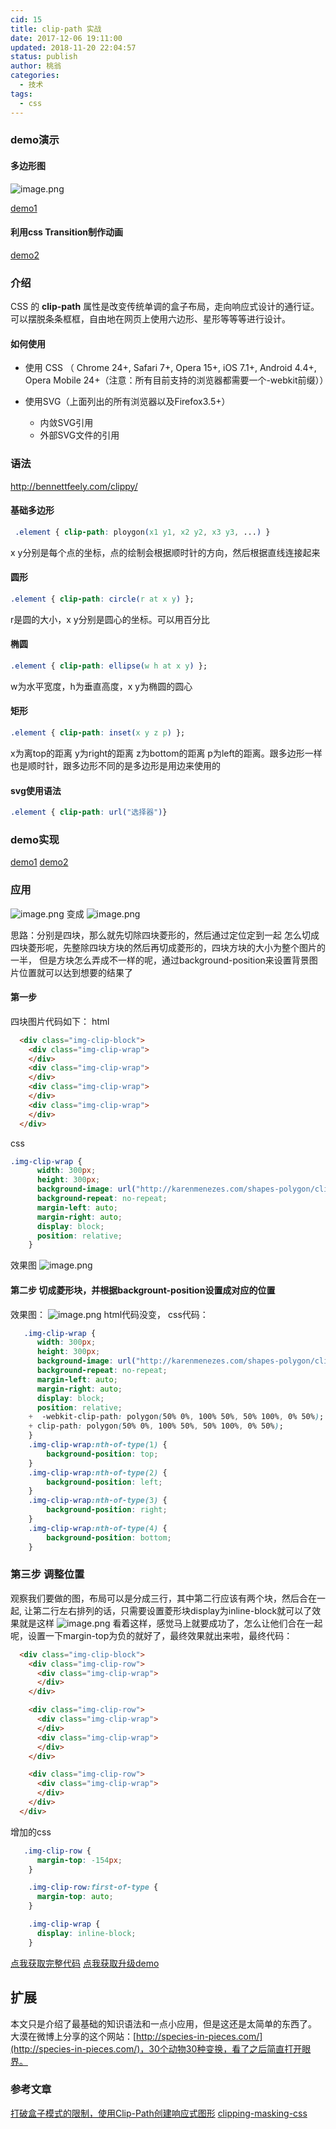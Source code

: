 ```yaml
---
cid: 15
title: clip-path 实战
date: 2017-12-06 19:11:00
updated: 2018-11-20 22:04:57
status: publish
author: 桃翁
categories: 
  - 技术
tags: 
  - css
---
```



### demo演示
#### 多边形图
![image.png](http://upload-images.jianshu.io/upload_images/2974893-23031feaabbb7c38.png?imageMogr2/auto-orient/strip%7CimageView2/2/w/1240)


<!--more-->


[demo1](https://crazylxr.github.io/blog-demos/css/clip-path/demo1.html)
#### 利用css Transition制作动画
[demo2](https://crazylxr.github.io/blog-demos/css/clip-path/demo2.html)
### 介绍
CSS 的 **clip-path** 属性是改变传统单调的盒子布局，走向响应式设计的通行证。可以摆脱条条框框，自由地在网页上使用六边形、星形等等等进行设计。

#### 如何使用
- 使用 CSS （ Chrome 24+, Safari 7+, Opera 15+, iOS 7.1+, Android 4.4+, Opera Mobile 24+（注意：所有目前支持的浏览器都需要一个-webkit前缀））

-  使用SVG（上面列出的所有浏览器以及Firefox3.5+）
     - 内敛SVG引用
     - 外部SVG文件的引用
### 语法
http://bennettfeely.com/clippy/
#### 基础多边形
```css
 .element { clip-path: ploygon(x1 y1, x2 y2, x3 y3, ...) }
```
x y分别是每个点的坐标，点的绘制会根据顺时针的方向，然后根据直线连接起来
#### 圆形
```css
.element { clip-path: circle(r at x y) };
```
r是圆的大小，x y分别是圆心的坐标。可以用百分比
#### 椭圆
```css
.element { clip-path: ellipse(w h at x y) };
```
w为水平宽度，h为垂直高度，x y为椭圆的圆心
#### 矩形
```css
.element { clip-path: inset(x y z p) };
```
x为离top的距离 y为right的距离  z为bottom的距离  p为left的距离。跟多边形一样也是顺时针，跟多边形不同的是多边形是用边来使用的

#### svg使用语法
```css
.element { clip-path: url("选择器")}
```
### demo实现
[demo1](https://github.com/crazylxr/blog-demos/blob/master/css/clip-path/demo1.html)
[demo2](https://github.com/crazylxr/blog-demos/blob/master/css/clip-path/demo2.html)
### 应用
![image.png](http://upload-images.jianshu.io/upload_images/2974893-00fd6d2352dc3f09.png?imageMogr2/auto-orient/strip%7CimageView2/2/w/1240)
变成
![image.png](http://upload-images.jianshu.io/upload_images/2974893-a580be545d0d8815.png?imageMogr2/auto-orient/strip%7CimageView2/2/w/1240)

思路：分别是四块，那么就先切除四块菱形的，然后通过定位定到一起
怎么切成四块菱形呢，先整除四块方块的然后再切成菱形的，四块方块的大小为整个图片的一半，
但是方块怎么弄成不一样的呢，通过background-position来设置背景图片位置就可以达到想要的结果了

#### 第一步
四块图片代码如下：
html
```html
  <div class="img-clip-block">
    <div class="img-clip-wrap">
    </div>
    <div class="img-clip-wrap">
    </div>
    <div class="img-clip-wrap">
    </div>
    <div class="img-clip-wrap">
    </div>
  </div>
```
css
```css
.img-clip-wrap {
      width: 300px;
      height: 300px;
      background-image: url("http://karenmenezes.com/shapes-polygon/clip-demo.jpg");
      background-repeat: no-repeat;
      margin-left: auto;
      margin-right: auto;
      display: block;
      position: relative;
    }
```
效果图
![image.png](http://upload-images.jianshu.io/upload_images/2974893-eecc439834e40a2b.png?imageMogr2/auto-orient/strip%7CimageView2/2/w/1240)
#### 第二步 切成菱形块，并根据backgrount-position设置成对应的位置
效果图：
![image.png](http://upload-images.jianshu.io/upload_images/2974893-6548ee0cb7f96ee4.png?imageMogr2/auto-orient/strip%7CimageView2/2/w/1240)
html代码没变，
css代码：
```css
   .img-clip-wrap {
      width: 300px;
      height: 300px;
      background-image: url("http://karenmenezes.com/shapes-polygon/clip-demo.jpg");
      background-repeat: no-repeat;
      margin-left: auto;
      margin-right: auto;
      display: block;
      position: relative;
    +  -webkit-clip-path: polygon(50% 0%, 100% 50%, 50% 100%, 0% 50%);
    + clip-path: polygon(50% 0%, 100% 50%, 50% 100%, 0% 50%);
    }
    .img-clip-wrap:nth-of-type(1) {
        background-position: top;
    }
    .img-clip-wrap:nth-of-type(2) {
        background-position: left;
    }
    .img-clip-wrap:nth-of-type(3) {
        background-position: right;
    }
    .img-clip-wrap:nth-of-type(4) {
        background-position: bottom;
    }
```
### 第三步 调整位置
观察我们要做的图，布局可以是分成三行，其中第二行应该有两个块，然后合在一起, 让第二行左右排列的话，只需要设置菱形块display为inline-block就可以了效果就是这样
![image.png](http://upload-images.jianshu.io/upload_images/2974893-2e80e906b65e0c82.png?imageMogr2/auto-orient/strip%7CimageView2/2/w/1240)
看着这样，感觉马上就要成功了，怎么让他们合在一起呢，设置一下margin-top为负的就好了，最终效果就出来啦，最终代码：
```html
  <div class="img-clip-block">
    <div class="img-clip-row">
      <div class="img-clip-wrap">
      </div>
    </div>

    <div class="img-clip-row">
      <div class="img-clip-wrap">
      </div>
      <div class="img-clip-wrap">
      </div>
    </div>

    <div class="img-clip-row">
      <div class="img-clip-wrap">
      </div>
    </div>
  </div>
```
增加的css
```css
   .img-clip-row {
      margin-top: -154px;
    }

    .img-clip-row:first-of-type {
      margin-top: auto;
    }

    .img-clip-wrap {
      display: inline-block;
    }
```

[点我获取完整代码](https://github.com/crazylxr/blog-demos/blob/master/css/clip-path/demo4.html)
[点我获取升级demo](https://crazylxr.github.io/blog-demos/css/clip-path/demo3.html)
## 扩展
本文只是介绍了最基础的知识语法和一点小应用，但是这还是太简单的东西了。
大漠在微博上分享的这个网站：[http://species-in-pieces.com/](http://species-in-pieces.com/)，30个动物30种变换，看了之后简直打开眼界。

### 参考文章
[打破盒子模式的限制，使用Clip-Path创建响应式图形](https://www.w3cplus.com/css3/creating-responsive-shapes-with-clip-path.html)
[clipping-masking-css](https://css-tricks.com/clipping-masking-css/)

